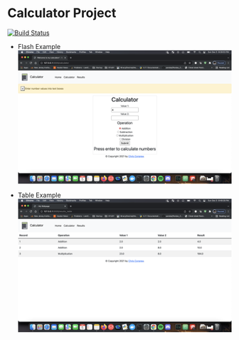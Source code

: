 # Calculator Project
[![Build Status](https://app.travis-ci.com/ccorprew22/calc2.svg?branch=static)](https://app.travis-ci.com/ccorprew22/calc2)

+ Flash Example
![Flash 1](readme_images/flash1.png)

+ Table Example
![Table](readme_images/Table_results.png)
